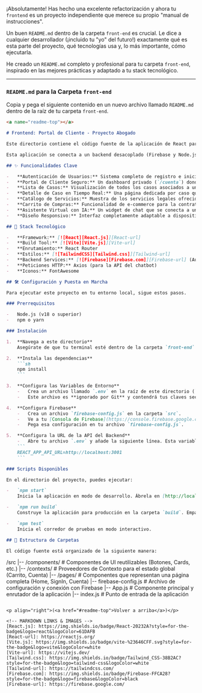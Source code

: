 ¡Absolutamente! Has hecho una excelente refactorización y ahora tu `frontend` es un proyecto independiente que merece su propio "manual de instrucciones".

Un buen `README.md` dentro de la carpeta `front-end` es crucial. Le dice a cualquier desarrollador (¡incluido tu "yo" del futuro!) exactamente qué es esta parte del proyecto, qué tecnologías usa y, lo más importante, cómo ejecutarla.

He creado un `README.md` completo y profesional para tu carpeta `front-end`, inspirado en las mejores prácticas y adaptado a tu stack tecnológico.

---

### `README.md` para la Carpeta `front-end`

Copia y pega el siguiente contenido en un nuevo archivo llamado `README.md` dentro de la raíz de tu carpeta `front-end`.

```markdown
<a name="readme-top"></a>

# Frontend: Portal de Cliente - Proyecto Abogado

Este directorio contiene el código fuente de la aplicación de React para el "Proyecto Abogado". Es la interfaz de usuario con la que interactúan los clientes, construida como una Single-Page Application (SPA) moderna y responsiva.

Esta aplicación se conecta a un backend desacoplado (Firebase y Node.js) para obtener y gestionar todos los datos.

## ✨ Funcionalidades Clave

-   **Autenticación de Usuarios:** Sistema completo de registro e inicio de sesión gestionado por **Firebase Authentication**.
-   **Portal de Cliente Seguro:** Un dashboard privado (`/cuenta`) donde los clientes pueden ver el estado de sus casos.
-   **Lista de Casos:** Visualización de todos los casos asociados a un cliente, obtenidos desde Firestore.
-   **Detalle de Caso en Tiempo Real:** Una página dedicada por caso que se actualiza instantáneamente con los cambios en la base de datos (nuevos mensajes, documentos, etc.) gracias a los listeners de Firestore.
-   **Catálogo de Servicios:** Muestra de los servicios legales ofrecidos.
-   **Carrito de Compras:** Funcionalidad de e-commerce para la contratación de servicios.
-   **Asistente Virtual con IA:** Un widget de chat que se conecta a una API de LangChain para responder preguntas frecuentes.
-   **Diseño Responsivo:** Interfaz completamente adaptable a dispositivos móviles y de escritorio gracias a **Tailwind CSS**.

## 🚀 Stack Tecnológico

-   **Framework:** [![React][React.js]][React-url]
-   **Build Tool:** [![Vite][Vite.js]][Vite-url]
-   **Enrutamiento:** React Router
-   **Estilos:** [![TailwindCSS][Tailwind.css]][Tailwind-url]
-   **Backend Services:** [![Firebase][Firebase.com]][Firebase-url] (Auth, Firestore, Storage)
-   **Peticiones HTTP:** Axios (para la API del chatbot)
-   **Iconos:** FontAwesome

## 🛠️ Configuración y Puesta en Marcha

Para ejecutar este proyecto en tu entorno local, sigue estos pasos.

### Prerrequisitos

-   Node.js (v18 o superior)
-   npm o yarn

### Instalación

1.  **Navega a este directorio**
    Asegúrate de que tu terminal esté dentro de la carpeta `front-end`.

2.  **Instala las dependencias**
    ```sh
    npm install
    ```

3.  **Configura las Variables de Entorno**
    -   Crea un archivo llamado `.env` en la raíz de este directorio (`front-end/.env`).
    -   Este archivo es **ignorado por Git** y contendrá tus claves secretas.

4.  **Configura Firebase**
    -   Crea un archivo `firebase-config.js` en la carpeta `src`.
    -   Ve a tu [Consola de Firebase](https://console.firebase.google.com/), selecciona tu proyecto, ve a "Configuración del proyecto" y copia el objeto de configuración web (`firebaseConfig`).
    -   Pega esa configuración en tu archivo `firebase-config.js`.

5.  **Configura la URL de la API del Backend**
    -   Abre tu archivo `.env` y añade la siguiente línea. Esta variable apunta a tu servidor local de Node.js/Express donde corre la API (incluido el chatbot).
    ```
    REACT_APP_API_URL=http://localhost:3001
    ```

### Scripts Disponibles

En el directorio del proyecto, puedes ejecutar:

-   `npm start`
    Inicia la aplicación en modo de desarrollo. Ábrela en [http://localhost:3000](http://localhost:3000) en tu navegador. La página se recargará si haces cambios.

-   `npm run build`
    Construye la aplicación para producción en la carpeta `build`. Empaqueta React correctamente en modo de producción y optimiza la compilación para el mejor rendimiento.

-   `npm test`
    Inicia el corredor de pruebas en modo interactivo.

## 📁 Estructura de Carpetas

El código fuente está organizado de la siguiente manera:

```
/src
|-- /components/      # Componentes de UI reutilizables (Botones, Cards, etc.)
|-- /contexts/        # Proveedores de Contexto para el estado global (Carrito, Cuenta)
|-- /pages/           # Componentes que representan una página completa (Home, SignIn, Cuenta)
|-- firebase-config.js  # Archivo de configuración y conexión con Firebase
|-- App.js            # Componente principal y enrutador de la aplicación
|-- index.js          # Punto de entrada de la aplicación
```

<p align="right">(<a href="#readme-top">Volver a arriba</a>)</p>

<!-- MARKDOWN LINKS & IMAGES -->
[React.js]: https://img.shields.io/badge/React-20232A?style=for-the-badge&logo=react&logoColor=61DAFB
[React-url]: https://reactjs.org/
[Vite.js]: https://img.shields.io/badge/vite-%23646CFF.svg?style=for-the-badge&logo=vite&logoColor=white
[Vite-url]: https://vitejs.dev/
[Tailwind.css]: https://img.shields.io/badge/Tailwind_CSS-38B2AC?style=for-the-badge&logo=tailwind-css&logoColor=white
[Tailwind-url]: https://tailwindcss.com/
[Firebase.com]: https://img.shields.io/badge/Firebase-FFCA28?style=for-the-badge&logo=firebase&logoColor=black
[Firebase-url]: https://firebase.google.com/
```
